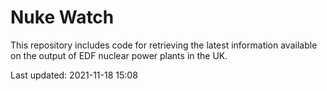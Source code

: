 # Nuke Watch

This repository includes code for retrieving the latest information available on the output of EDF nuclear power plants in the UK.

Last updated: 2021-11-18 15:08